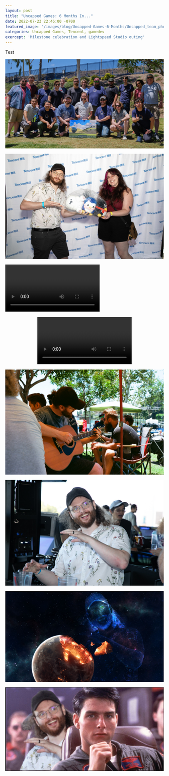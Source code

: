 ```yaml
---
layout: post
title: "Uncapped Games: 6 Months In..."
date: 2022-07-23 22:46:00 -0700
featured_image: '/images/blog/Uncapped-Games-6-Months/Uncapped_team_photo.jpg'
categories: Uncapped Games, Tencent, gamedev
exercept: 'Milestone celebration and Lightspeed Studio outing'
---
```


Test

![](/images/blog/Uncapped-Games-6-Months/Uncapped_team_photo.jpg)

![](/images/blog/Uncapped-Games-6-Months/we_won_a_prize.jpg)

![](/images/blog/Uncapped-Games-6-Months/Chance_SENDING_IT.mp4)

<p align="center">
    <video src="/images/blog/Uncapped-Games-6-Months/Chance_SENDING_IT.mp4" type="video/mp4" controls="controls" style="max-width: 730px;">
    </video>
</p>

![](/images/blog/Uncapped-Games-6-Months/playing_guitar.jpg)

![](/images/blog/Uncapped-Games-6-Months/weird_top_golf_pose.jpg)

![](/images/blog/Uncapped-Games-6-Months/space_me.png)

![](/images/blog/Uncapped-Games-6-Months/top_gun_me.png)


